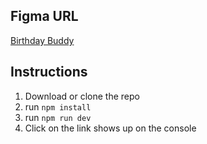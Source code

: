 ## Figma URL

[Birthday Buddy](https://www.figma.com/file/e2vsLe9DMnXZIygNHkwGL1/Birthday-buddy?node-id=0%3A1&t=AGNWdO5QQGOoNCfD-1)

## Instructions

1. Download or clone the repo
2. run ``npm install``
3. run ``npm run dev``
4. Click on the link shows up on the console
